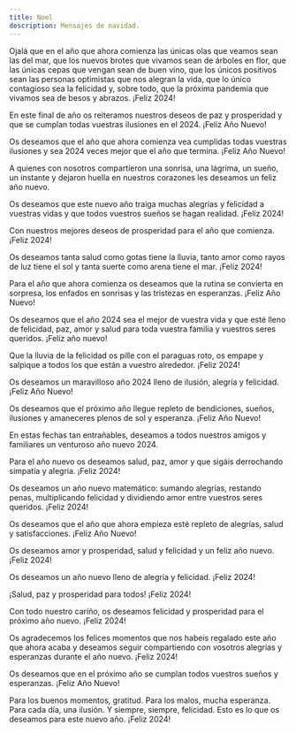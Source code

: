 ```yaml
---
title: Noel
description: Mensajes de navidad.
---
```


Ojalá que en el año que ahora comienza las únicas olas que veamos sean las del mar, que los nuevos brotes que vivamos sean de árboles en flor, que las únicas cepas que vengan sean de buen vino, que los únicos positivos sean las personas optimistas que nos alegran la vida, que lo único contagioso sea la felicidad y, sobre todo, que la próxima pandemia que vivamos sea de besos y abrazos. ¡Feliz 2024!

En este final de año os reiteramos nuestros deseos de paz y prosperidad y que se cumplan todas vuestras ilusiones en el 2024. ¡Feliz Año Nuevo!

Os deseamos que el año que ahora comienza vea cumplidas todas vuestras ilusiones y sea 2024 veces mejor que el año que termina. ¡Feliz Año Nuevo!

A quienes con nosotros compartieron una sonrisa, una lágrima, un sueño, un instante y dejaron huella en nuestros corazones les deseamos un feliz año nuevo.

Os deseamos que este nuevo año traiga muchas alegrías y felicidad a vuestras vidas y que todos vuestros sueños se hagan realidad. ¡Feliz 2024!

Con nuestros mejores deseos de prosperidad para el año que comienza. ¡Feliz 2024!

Os deseamos tanta salud como gotas tiene la lluvia, tanto amor como rayos de luz tiene el sol y tanta suerte como arena tiene el mar. ¡Feliz 2024!

Para el año que ahora comienza os deseamos que la rutina se convierta en sorpresa, los enfados en sonrisas y las tristezas en esperanzas. ¡Feliz Año Nuevo!

Os deseamos que el año 2024 sea el mejor de vuestra vida y que esté lleno de felicidad, paz, amor y salud para toda vuestra familia y vuestros seres queridos. ¡Feliz año nuevo!

Que la lluvia de la felicidad os pille con el paraguas roto, os empape y salpique a todos los que están a vuestro alrededor. ¡Feliz 2024!

Os deseamos un maravilloso año 2024 lleno de ilusión, alegría y felicidad. ¡Feliz Año Nuevo!

Os deseamos que el próximo año llegue repleto de bendiciones, sueños, ilusiones y amaneceres plenos de sol y esperanza. ¡Feliz Año Nuevo!

En estas fechas tan entrañables, deseamos a todos nuestros amigos y familiares un venturoso año nuevo 2024.

Para el año nuevo os deseamos salud, paz, amor y que sigáis derrochando simpatía y alegría. ¡Feliz 2024!

Os deseamos un año nuevo matemático: sumando alegrías, restando penas, multiplicando felicidad y dividiendo amor entre vuestros seres queridos. ¡Feliz 2024!

Os deseamos que el año que ahora empieza esté repleto de alegrías, salud y satisfacciones. ¡Feliz Año Nuevo!

Os deseamos amor y prosperidad, salud y felicidad y un feliz año nuevo. ¡Feliz 2024!

Os deseamos un año nuevo lleno de alegría y felicidad. ¡Feliz 2024!

¡Salud, paz y prosperidad para todos! ¡Feliz 2024!

Con todo nuestro cariño, os deseamos felicidad y prosperidad para el próximo año nuevo. ¡Feliz 2024!

Os agradecemos los felices momentos que nos habeis regalado este año que ahora acaba y deseamos seguir compartiendo con vosotros alegrías y esperanzas durante el año nuevo. ¡Feliz 2024!

Os deseamos que en el próximo año se cumplan todos vuestros sueños y esperanzas. ¡Feliz Año Nuevo!

Para los buenos momentos, gratitud. Para los malos, mucha esperanza. Para cada día, una ilusión. Y siempre, siempre, felicidad. Esto es lo que os deseamos para este nuevo año. ¡Feliz 2024!
